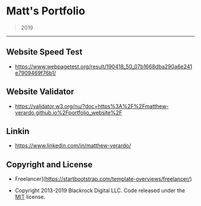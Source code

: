 # Matt's Portfolio
> 2019

---

## Website Speed Test
- https://www.webpagetest.org/result/190418_50_07b1668dba290a6e241e7909469f76b1/

## Website Validator
- https://validator.w3.org/nu/?doc=https%3A%2F%2Fmatthew-verardo.github.io%2Fportfolio_website%2F

## Linkin
- https://www.linkedin.com/in/matthew-verardo/

## Copyright and License

- Freelancer](https://startbootstrap.com/template-overviews/freelancer/)

- Copyright 2013-2019 Blackrock Digital LLC. Code released under the [MIT](https://github.com/BlackrockDigital/startbootstrap-freelancer/blob/gh-pages/LICENSE) license.

